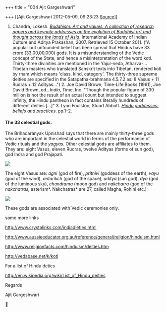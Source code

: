 +++
title = "004 Ajit Gargeshwari"

+++
[[Ajit Gargeshwari	2012-05-09, 09:23:23 [Source](https://groups.google.com/g/samskrita/c/64r4lMy26hA)]]



1.   Chandra, Lokesh. [*Buddhism: Art and values: A collection of
    research papers and keynote addresses on the evolution of Buddhist
    art and thought across the lands of
    Asia*](http://books.google.co.uk/books?ei=9IKZTpOuGtKy8QPcqZHKBQ&ct=result&id=ICMRAQAAIAAJ&dq=koti+sanskrit&q=koti+sanskrit+33%2C00%2C00%2C000).
    International Academy of Indian Culture and Aditya Prakashan, 2007.
    Retrieved 15 October 2011. ("A popular but unfounded belief has been
    spread that Hindus have 33 crore (33,00,00,000) gods. It is a
    misunderstanding of the Vedic concept of the State, and hence a
    misinterpretation of the word koti. Thirty-three divinities are
    mentioned in the Yajur-veda, Atharva-... Tibetan masters who
    translated Sanskrit texts into Tibetan, rendered koti by rnam which
    means 'class, kind, category'. The thirty-three supreme deities are
    specified in the Satapatha-brahmana 4.5.7.2 as: 8 Vasus + 11
    Rudras + 12 Adityas...") 2.  Joe David Brown; Time-Life Books (1961), Joe David Brown, ed.,
    *India*, Time, Inc. "Though the popular figure of 330 million is not
    the result of an actual count but intended to suggest infinity, the
    Hindu pantheon in fact contains literally hundreds of different
    deities \[...\]" 3.  Lynn Foulston, Stuart Abbott. [*Hindu goddesses: beliefs and
    practices*](http://books.google.com/books?id=XgwVgPx5G5UC&pg=PA2&dq=%22330+million%22+infinity&hl=en&ei=hheXTpuMNfHb4QSFxpWkBA&sa=X&oi=book_result&ct=result&resnum=2&ved=0CDIQ6AEwAQ#v=onepage&q=%22330%20million%22%20infinity&f=false).
    pp.1–2.

#### The 33 celestial gods.

The Brihadaranyak Upnishad says that there are mainly thirty-three gods who are important in the celestial world in terms of the performance of Vedic rituals and the *yagyas*. Other celestial gods are affiliates to them. They are: eight Vasus, eleven Rudras, twelve Adityas (forms of sun god), god Indra and god Prajapati.

![](https://ci4.googleusercontent.com/proxy/0zQR1JVrr8mAeFvpOr5roxp1tP83BB_6ePmo8j-F5kl-7H6WLRuueBUHyXNCnswS_sLBIoQo6MSiRdiywR50J1Uw9ovRPn4X6R7-_eZB-YBAhcZFOa1UNQdcfqaKZ3GAw8i_jA=s0-d-e1-ft#http://www.encyclopediaofauthentichinduism.org/images/articles/devanagari/7.1.gif)

The eight Vasus are: *agni* (god of fire), *prithivi* (goddess of the earth), *vayu* (god of the wind), *antarikch* (god of the space), *aditya* (sun god), *dyo* (god of the luminous sky), *chandrama* (moon god) and *nakchatra* (god of the *nakchatras,* asterism*. Nakchatras* are 27, called Magha, Rohini etc.)

![](https://ci3.googleusercontent.com/proxy/Af4_FDpcDVoF1iNbsVLLGOVNK8oASgWy_qZiJV64bRr6QkJPUTdGiMqbg0GK5r0Vn5odtYiZyvYzNI4F8WRD-Ew-Y9kj47EWUU9uNtE8XoDmq1yugX4VuALj3gnr-8UoivDOLg=s0-d-e1-ft#http://www.encyclopediaofauthentichinduism.org/images/articles/devanagari/7.2.gif)

These gods are associated with Vedic ceremonies only.

  

some more links

<http://www.crystalinks.com/indiadieties.html>

<http://www.aussieeducator.org.au/reference/general/religion/hinduism.html>

<http://www.religionfacts.com/hinduism/deities.htm>

<http://vedabase.net/k/koti>

For a list of Hindu deties

<http://en.wikipedia.org/wiki/List_of_Hindu_deities>

  

Regards

Ajit Gargeshwari  



